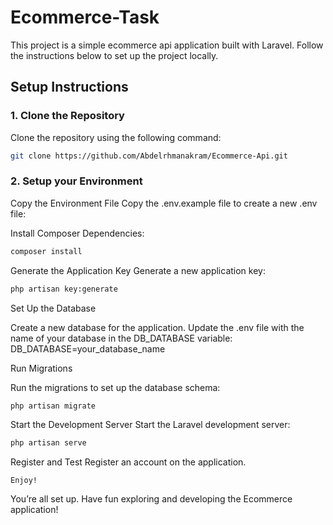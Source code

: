 # Ecommerce-Task

This project is a simple ecommerce api application built with Laravel. Follow the instructions below to set up the project locally.

## Setup Instructions

### 1. Clone the Repository

Clone the repository using the following command:

```bash
git clone https://github.com/Abdelrhmanakram/Ecommerce-Api.git
```

### 2. Setup your Environment

Copy the Environment File
Copy the .env.example file to create a new .env file:

Install Composer Dependencies:
```bash
composer install
```

Generate the Application Key
Generate a new application key:
```bash
php artisan key:generate
```

Set Up the Database

Create a new database for the application. Update the .env file with the name of your database in the DB_DATABASE variable:
DB_DATABASE=your_database_name

Run Migrations

Run the migrations to set up the database schema:
```bash
php artisan migrate
```

Start the Development Server
Start the Laravel development server:
```bash
php artisan serve
```

Register and Test
    Register an account on the application.

    Enjoy!

You’re all set up. Have fun exploring and developing the Ecommerce application!
